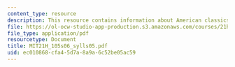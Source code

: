 ```yaml
---
content_type: resource
description: This resource contains information about American classics.
file: https://ol-ocw-studio-app-production.s3.amazonaws.com/courses/21h-105-american-classics-spring-2006/ec010868cfa45d7a8a9a6c52be05ac59_MIT21H_105s06_sylls05.pdf
file_type: application/pdf
resourcetype: Document
title: MIT21H_105s06_sylls05.pdf
uid: ec010868-cfa4-5d7a-8a9a-6c52be05ac59
---
```

